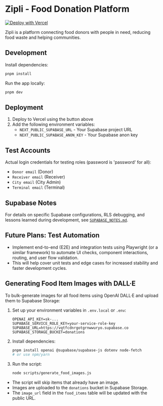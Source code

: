 # Zipli - Food Donation Platform

[![Deploy with Vercel](https://vercel.com/button)](https://vercel.com/new/clone?repository-url=https%3A%2F%2Fgithub.com%2Frhiday%2FZipli-v3&project-name=zipli-v3&repository-name=zipli-v3)

Zipli is a platform connecting food donors with people in need, reducing food waste and helping communities.

## Development

Install dependencies:

```bash
pnpm install
```

Run the app locally:

```bash
pnpm dev
```

## Deployment

1. Deploy to Vercel using the button above
2. Add the following environment variables:
   - `NEXT_PUBLIC_SUPABASE_URL` - Your Supabase project URL
   - `NEXT_PUBLIC_SUPABASE_ANON_KEY` - Your Supabase anon key

## Test Accounts

Actual login credentials for testing roles (password is 'password' for all):

- `Donor email` (Donor)
- `Receiver email` (Receiver)
- `City email` (City Admin)
- `Terminal email` (Terminal)

## Supabase Notes

For details on specific Supabase configurations, RLS debugging, and lessons learned during development, see [`SUPABASE_NOTES.md`](./SUPABASE_NOTES.md).

## Future Plans: Test Automation

- Implement end-to-end (E2E) and integration tests using Playwright (or a similar framework) to automate UI checks, component interactions, routing, and user flow validation.
- This will help cover unit tests and edge cases for increased stability and faster development cycles.

## Generating Food Item Images with DALL·E

To bulk-generate images for all food items using OpenAI DALL·E and upload them to Supabase Storage:

1. Set up your environment variables in `.env.local` or `.env`:
   ```
   OPENAI_API_KEY=sk-...
   SUPABASE_SERVICE_ROLE_KEY=your-service-role-key
   SUPABASE_URL=https://vqtfcdnrgotgrnwwuryo.supabase.co
   SUPABASE_STORAGE_BUCKET=donations
   ```
2. Install dependencies:
   ```sh
   pnpm install openai @supabase/supabase-js dotenv node-fetch
   # or use npm/yarn
   ```
3. Run the script:
   ```sh
   node scripts/generate_food_images.js
   ```

- The script will skip items that already have an image.
- Images are uploaded to the `donations` bucket in Supabase Storage.
- The `image_url` field in the `food_items` table will be updated with the public URL.
